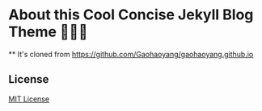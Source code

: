 # About this Cool Concise Jekyll Blog Theme 🤘🤘🤘


** It's cloned from https://github.com/Gaohaoyang/gaohaoyang.github.io

## License

[MIT License](https://github.com/Gaohaoyang/gaohaoyang.github.io/blob/master/LICENSE.md)

